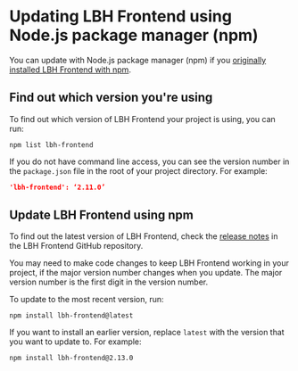 # Updating LBH Frontend using Node.js package manager (npm)

You can update with Node.js package manager (npm) if you [originally installed
LBH Frontend with npm](https://github.com/LBHackney-IT/lbh-frontend/blob/master/docs/installation/installing-with-npm.md).

## Find out which version you're using

To find out which version of LBH Frontend your project is using, you can run:

```shell
npm list lbh-frontend
```

If you do not have command line access, you can see the version number in the
`package.json` file in the root of your project directory. For example:

```json
'lbh-frontend': ‘2.11.0’
```

## Update LBH Frontend using npm

To find out the latest version of LBH Frontend, check the [release
notes](https://github.com/LBHackney-IT/lbh-frontend/releases) in the LBH Frontend GitHub repository.

You may need to make code changes to keep LBH Frontend working in your project, if the major version number changes when you update. The major version number is the first digit in the version number.

To update to the most recent version, run:

```shell
npm install lbh-frontend@latest
```

If you want to install an earlier version, replace `latest` with the version that you want to update to. For example:

```shell
npm install lbh-frontend@2.13.0
```
